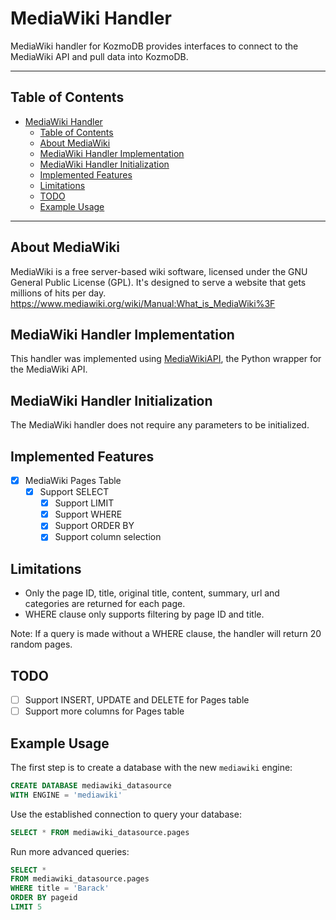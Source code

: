 # MediaWiki Handler

MediaWiki handler for KozmoDB provides interfaces to connect to the MediaWiki API and pull data into KozmoDB.

---

## Table of Contents

- [MediaWiki Handler](#mediawiki-handler)
  - [Table of Contents](#table-of-contents)
  - [About MediaWiki](#about-githhub)
  - [MediaWiki Handler Implementation](#mediawiki-handler-implementation)
  - [MediaWiki Handler Initialization](#mediawiki-handler-initialization)
  - [Implemented Features](#implemented-features)
  - [Limitations](#limitations)
  - [TODO](#todo)
  - [Example Usage](#example-usage)

---

## About MediaWiki

MediaWiki is a free server-based wiki software, licensed under the GNU General Public License (GPL). It's designed to serve a website that gets millions of hits per day.
<br>
https://www.mediawiki.org/wiki/Manual:What_is_MediaWiki%3F

## MediaWiki Handler Implementation

This handler was implemented using [MediaWikiAPI](https://github.com/lehinevych/MediaWikiAPI), the Python wrapper for the MediaWiki API.

## MediaWiki Handler Initialization

The MediaWiki handler does not require any parameters to be initialized.

## Implemented Features

- [x] MediaWiki Pages Table
  - [x] Support SELECT
    - [x] Support LIMIT
    - [x] Support WHERE
    - [x] Support ORDER BY
    - [x] Support column selection

## Limitations
- Only the page ID, title, original title, content, summary, url and categories are returned for each page.
- WHERE clause only supports filtering by page ID and title.

Note: If a query is made without a WHERE clause, the handler will return 20 random pages.

## TODO
- [ ] Support INSERT, UPDATE and DELETE for Pages table
- [ ] Support more columns for Pages table

## Example Usage

The first step is to create a database with the new `mediawiki` engine:

~~~~sql
CREATE DATABASE mediawiki_datasource
WITH ENGINE = 'mediawiki'
~~~~

Use the established connection to query your database:

~~~~sql
SELECT * FROM mediawiki_datasource.pages
~~~~

Run more advanced queries:

~~~~sql
SELECT * 
FROM mediawiki_datasource.pages
WHERE title = 'Barack'
ORDER BY pageid
LIMIT 5
~~~~